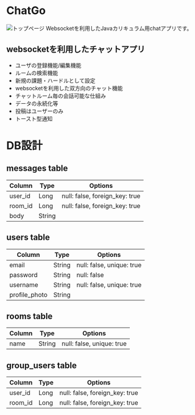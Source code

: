 # ChatGo
![トップページ](https://i.gyazo.com/2ecdb0294b30641fe12d3e475c9e60dd.png)
Websocketを利用したJavaカリキュラム用chatアプリです。

## websocketを利用したチャットアプリ
- ユーザの登録機能/編集機能
- ルームの検索機能
- 新規の課題・ハードルとして設定
- websocketを利用した双方向のチャット機能
- チャットルーム毎の会話可能な仕組み
- データの永続化等
- 投稿はユーザーのみ
- トースト型通知

# DB設計
## messages table
| Column   | Type   | Options                        |
| -------- | ------ | ------------------------------ |
| user_id  | Long   | null: false, foreign_key: true |
| room_id  | Long   | null: false, foreign_key: true |
| body     | String |                                |

## users table
| Column        | Type    | Options                        |
| ------------- | ------- | ------------------------------ |
| email         | String  | null: false, unique: true      |
| password      | String  | null: false                    |
| username      | String  | null: false, unique: true      |
| profile_photo | String  |                                |


## rooms table
| Column | Type   | Options                   |
| ------ | ------ | ------------------------- |
| name   | String | null: false, unique: true |


## group_users table
| Column   | Type | Options                        |
| -------- | ---- | ------------------------------ |
| user_id  | Long | null: false, foreign_key: true |
| room_id  | Long | null: false, foreign_key: true |
